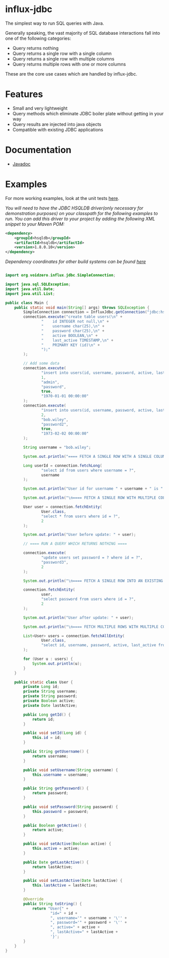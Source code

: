 # influx-jdbc

The simplest way to run SQL queries with Java.

Generally speaking, the vast majority of SQL database interactions fall into one of the following categories:
* Query returns nothing
* Query returns a single row with a single column
* Query returns a single row with multiple columns
* Query returns multiple rows with one or more columns

These are the core use cases which are handled by influx-jdbc.

# Features
* Small and very lightweight
* Query methods which eliminate JDBC boiler plate without getting in your way
* Query results are injected into java objects
* Compatible with existing JDBC applications

# Documentation
* [Javadoc](https://johndunlap.github.io/influx-jdbc/)

# Examples
For more working examples, look at the unit tests [here](https://github.com/johndunlap/influx-jdbc/tree/master/src/test/java/org.voidzero.influx.jdbc/test).

_You will need to have the JDBC HSQLDB driver(only necessary for demonstration purposes) on your classpath for the following examples to run. You can add this driver to your project by adding the following XML snippet to your Maven POM:_
```xml
<dependency>
    <groupId>hsqldb</groupId>
    <artifactId>hsqldb</artifactId>
    <version>1.8.0.10</version>
</dependency>
```
_Dependency coordinates for other build systems can be found [here](http://search.maven.org/#artifactdetails%7Chsqldb%7Chsqldb%7C1.8.0.10%7Cjar)_

```java

import org.voidzero.influx.jdbc.SimpleConnection;

import java.sql.SQLException;
import java.util.Date;
import java.util.List;

public class Main {
    public static void main(String[] args) throws SQLException {
        SimpleConnection connection = InfluxJdbc.getConnection("jdbc:hsqldb:mem:test", "sa", "");
        connection.execute("create table users(\n" +
                "    id INTEGER not null,\n" +
                "    username char(25),\n" +
                "    password char(25),\n" +
                "    active BOOLEAN,\n" +
                "    last_active TIMESTAMP,\n" +
                "    PRIMARY KEY (id)\n" +
                ");"
        );

        // Add some data
        connection.execute(
                "insert into users(id, username, password, active, last_active) values(?,?,?,?,?)",
                1,
                "admin",
                "password",
                true,
                "1970-01-01 00:00:00"
        );
        connection.execute(
                "insert into users(id, username, password, active, last_active) values(?,?,?,?,?)",
                2,
                "bob.wiley",
                "password2",
                true,
                "1973-02-02 00:00:00"
        );

        String username = "bob.wiley";

        System.out.println("==== FETCH A SINGLE ROW WITH A SINGLE COLUMN ====");

        Long userId = connection.fetchLong(
                "select id from users where username = ?",
                username
        );

        System.out.println("User id for username " + username + " is " + userId);

        System.out.println("\n==== FETCH A SINGLE ROW WITH MULTIPLE COLUMNS ====");

        User user = connection.fetchEntity(
                User.class,
                "select * from users where id = ?",
                2
        );

        System.out.println("User before update: " + user);

        // ==== RUN A QUERY WHICH RETURNS NOTHING ====

        connection.execute(
                "update users set password = ? where id = ?",
                "password3",
                2
        );

        System.out.println("\n==== FETCH A SINGLE ROW INTO AN EXISTING ENTITY ====");

        connection.fetchEntity(
                user,
                "select password from users where id = ?",
                2
        );

        System.out.println("User after update: " + user);

        System.out.println("\n==== FETCH MULTIPLE ROWS WITH MULTIPLE COLUMNS ====");

        List<User> users = connection.fetchAllEntity(
                User.class,
                "select id, username, password, active, last_active from users"
        );

        for (User u : users) {
            System.out.println(u);
        }
    }

    public static class User {
        private Long id;
        private String username;
        private String password;
        private Boolean active;
        private Date lastActive;

        public Long getId() {
            return id;
        }

        public void setId(Long id) {
            this.id = id;
        }

        public String getUsername() {
            return username;
        }

        public void setUsername(String username) {
            this.username = username;
        }

        public String getPassword() {
            return password;
        }

        public void setPassword(String password) {
            this.password = password;
        }

        public Boolean getActive() {
            return active;
        }

        public void setActive(Boolean active) {
            this.active = active;
        }

        public Date getLastActive() {
            return lastActive;
        }

        public void setLastActive(Date lastActive) {
            this.lastActive = lastActive;
        }

        @Override
        public String toString() {
            return "User{" +
                    "id=" + id +
                    ", username='" + username + '\'' +
                    ", password='" + password + '\'' +
                    ", active=" + active +
                    ", lastActive=" + lastActive +
                    '}';
        }
    }
}
```

